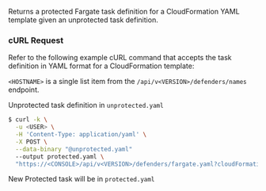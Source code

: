 Returns a protected Fargate task definition for a CloudFormation YAML template given an unprotected task definition.

### cURL Request
Refer to the following example cURL command that accepts the task definition in YAML format for a CloudFormation template:

`<HOSTNAME>` is a single list item from the `/api/v<VERSION>/defenders/names` endpoint.

Unprotected task definition in `unprotected.yaml`

```bash
$ curl -k \
  -u <USER> \
  -H 'Content-Type: application/yaml' \
  -X POST \
  --data-binary "@unprotected.yaml"
  --output protected.yaml \
  "https://<CONSOLE>/api/v<VERSION>/defenders/fargate.yaml?cloudFormation=true&consoleaddr=<console_address>&filestemMonitoring=false&interpreter=&project=Central+Console"
```

New Protected task will be in `protected.yaml`